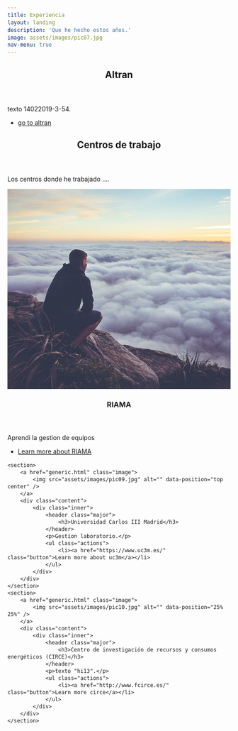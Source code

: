 ```yaml
---
title: Experiencia
layout: landing
description: 'Que he hecho estos años.'
image: assets/images/pic07.jpg
nav-menu: true
---
```


<!-- Main -->
<div id="main">


<!-- Three -->
<section id="three">
	<div class="inner">
		<header class="major">
			<h2>Altran</h2>
		</header>
		<p>texto 14022019-3-54.</p>
		<ul class="actions">
			<li><a href="https://www.altran.com" class="button next">go to  altran</a></li>
		</ul>
	</div>
</section>

</div>



<!-- One -->
<section id="one">
	<div class="inner">
		<header class="major">
			<h2>Centros de trabajo</h2>
		</header>
		<p>Los centros donde he trabajado ....</p>
	</div>
</section>

<!-- Two -->
<section id="two" class="spotlights">
	<section>
		<a href="generic.html" class="image">
			<img src="assets/images/pic08.jpg" alt="" data-position="center center" />
		</a>
		<div class="content">
			<div class="inner">
				<header class="major">
					<h3>RIAMA</h3>
				</header>
				<p>Aprendi la gestion de equipos</p>
				<ul class="actions">
					<li><a href="https://es.wikipedia.org/wiki/Petr%C3%B3leos_Mexicanos" class="button">Learn more about RIAMA</a></li>
				</ul>
			</div>
		</div>
	</section>

	<section>
		<a href="generic.html" class="image">
			<img src="assets/images/pic09.jpg" alt="" data-position="top center" />
		</a>
		<div class="content">
			<div class="inner">
				<header class="major">
					<h3>Universidad Carlos III Madrid</h3>
				</header>
				<p>Gestion laboratorio.</p>
				<ul class="actions">
					<li><a href="https://www.uc3m.es/" class="button">Learn more about uc3m</a></li>
				</ul>
			</div>
		</div>
	</section>
	<section>
		<a href="generic.html" class="image">
			<img src="assets/images/pic10.jpg" alt="" data-position="25% 25%" />
		</a>
		<div class="content">
			<div class="inner">
				<header class="major">
					<h3>Centro de investigación de recursos y consumos energéticos (CIRCE)</h3>
				</header>
				<p>texto "hi13".</p>
				<ul class="actions">
					<li><a href="http://www.fcirce.es/" class="button">Learn more circe</a></li>
				</ul>
			</div>
		</div>
	</section>
</section>






